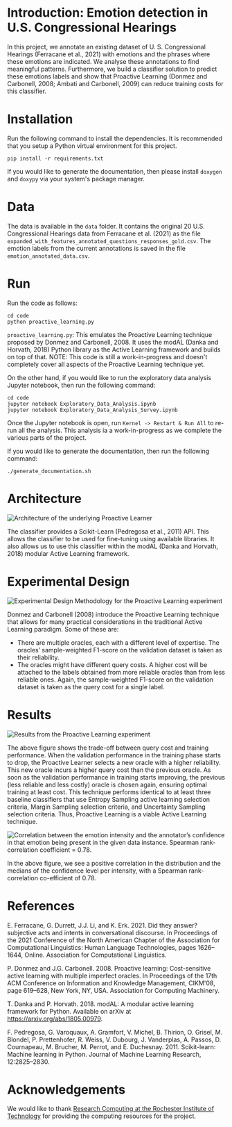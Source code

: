 # Introduction: Emotion detection in U.S. Congressional Hearings

In this project, we annotate an existing dataset of U. S. Congressional Hearings (Ferracane et al., 2021) with emotions and the phrases where these emotions are indicated. We analyse these annotations to find meaningful patterns. Furthermore, we build a classifier solution to predict these emotions labels and show that Proactive Learning (Donmez and Carbonell, 2008; Ambati and Carbonell, 2009) can reduce training costs for this classifier.


# Installation

Run the following command to install the dependencies. It is recommended that you setup
a Python virtual environment for this project.

```commandline
pip install -r requirements.txt
```

If you would like to generate the documentation, then please install `doxygen` and `doxypy`
via your system's package manager.


# Data

The data is available in the `data` folder. It contains the original
20 U.S. Congressional Hearings data from Ferracane et al. (2021) as the file
`expanded_with_features_annotated_questions_responses_gold.csv`. The emotion
labels from the current annotations is saved in the file
`emotion_annotated_data.csv`.


# Run

Run the code as follows:

```commandline
cd code
python proactive_learning.py
```

`proactive_learning.py`: This emulates the Proactive Learning technique proposed by
                         Donmez and Carbonell, 2008. It uses the modAL (Danka and Horvath, 2018)
                         Python library as the Active Learning framework and builds on top of that.
                         NOTE: This code is still a work-in-progress and doesn't completely 
                         cover all aspects of the Proactive Learning technique yet.

On the other hand, if you would like to run the exploratory data analysis Jupyter notebook, then
run the following command:

```commandline
cd code
jupyter notebook Exploratory_Data_Analysis.ipynb
jupyter notebook Exploratory_Data_Analysis_Survey.ipynb
```

Once the Jupyter notebook is open, run `Kernel -> Restart & Run All` to re-run all the analysis.
This analysis ia a work-in-progress as we complete the various parts of the project.

If you would like to generate the documentation, then run the following command:

```commandline
./generate_documentation.sh
```


# Architecture

![Architecture of the underlying Proactive Learner](Architecture_Diagram_Proactive_Learner.png 'Proactive Learner Architecture')

The classifier provides a Scikit-Learn (Pedregosa et al., 2011) API. This allows the classifier to be used for fine-tuning using available libraries. It also allows us to use this classifier within the modAL (Danka and Horvath, 2018) modular Active Learning framework.


# Experimental Design

![Experimental Design Methodology for the Proactive Learning experiment](Experiment_Design_Diagram_Proactive_Learner.png 'Experimental Design Methodology for the Proactive Learning experiment')

Donmez and Carbonell (2008) introduce the Proactive Learning technique that allows for many practical considerations in the traditional Active Learning paradigm. Some of these are:

* There are multiple oracles, each with a different level of expertise. The oracles’ sample-weighted F1-score on the validation dataset is taken as their reliability.
* The oracles might have different query costs. A higher cost will be attached to the labels obtained from more reliable oracles than from less reliable ones. Again, the sample-weighted F1-score on the validation dataset is taken as the query cost for a single label.


# Results

![Results from the Proactive Learning experiment](Results.png 'Results')

The above figure shows the trade-off between query cost and training performance. When the validation performance in the training phase starts to drop, the Proactive Learner selects a new oracle with a higher reliability. This new oracle incurs a higher query cost than the previous oracle. As soon as the validation performance in training starts improving, the previous (less reliable and less costly) oracle
is chosen again, ensuring optimal training at least cost. This technique performs identical to at least three baseline classifiers that use Entropy Sampling active learning selection criteria, Margin Sampling selection criteria, and Uncertainty Sampling selection criteria. Thus, Proactive Learning is a viable Active Learning technique.

![Correlation between the emotion intensity and the annotator’s confidence in that emotion being present in the given data instance. Spearman rank-correlation coefficient = 0.78.](Emotion_Intensity_Annotator_Confidence_Correlation.png 'Correlation')

In the above figure, we see a positive correlation in the distribution and the medians of the confidence level per intensity, with a Spearman rank-correlation co-efficient of 0.78.


# References

E. Ferracane, G. Durrett, J.J. Li, and K. Erk. 2021. Did they answer? subjective acts and intents in conversational discourse. In Proceedings of the 2021 Conference of the North American Chapter of the Association for Computational Linguistics: Human Language Technologies, pages 1626–1644, Online. Association for Computational Linguistics.

P. Donmez and J.G. Carbonell. 2008. Proactive learning: Cost-sensitive active learning with multiple imperfect oracles. In Proceedings of the 17th ACM Conference on Information and Knowledge Management, CIKM'08, page 619–628, New York, NY, USA. Association for Computing Machinery.

T. Danka and P. Horvath. 2018. modAL: A modular active learning framework for Python. Available on arXiv at https://arxiv.org/abs/1805.00979.

F. Pedregosa, G. Varoquaux, A. Gramfort, V. Michel, B. Thirion, O. Grisel, M. Blondel, P. Prettenhofer, R. Weiss, V. Dubourg, J. Vanderplas, A. Passos, D. Cournapeau, M. Brucher, M. Perrot, and E. Duchesnay. 2011. Scikit-learn: Machine learning in Python. Journal of Machine Learning Research, 12:2825–2830.


# Acknowledgements

We would like to thank [Research Computing at the Rochester Institute of Technology](https://doi.org/10.34788/0S3G-QD15) for providing the computing resources for the project.
